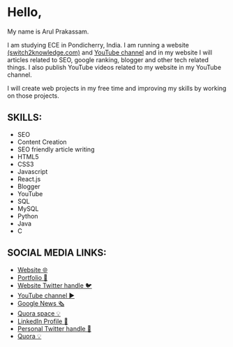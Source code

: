 # Hello,

My name is Arul Prakassam.

I am studying ECE in Pondicherry, India.  I am running a website [(switch2knowledge.com)](https://www.switch2knowledge.com) and [YouTube channel](https://youtube.com/channel/UCzz1ofQIE6VJm73BSOkgxUw) and in my website I will articles related to SEO, google ranking, blogger and other tech related things.  I also publish YouTube videos related to my website in my YouTube channel.

I will create web projects in my free time and improving my skills by working on those projects.

## SKILLS:
- SEO
- Content Creation
- SEO friendly article writing
- HTML5
- CSS3
- Javascript
- React.js
- Blogger
- YouTube
- SQL
- MySQL
- Python
- Java
- C

## SOCIAL MEDIA LINKS:
- [Website 🌐](https://www.switch2knowledge.com)
- [Portfolio 📘](https://arulprakassam.github.io)
- [Website Twitter handle 🐦](https://twitter.com/Switch2Know)
- [YouTube channel ▶](https://youtube.com/channel/UCzz1ofQIE6VJm73BSOkgxUw)
- [Google News 🗞](https://news.google.com/s/CBIw8daTmFs?sceid=IN:en&sceid=IN:en&r=11&oc=1)
- [Quora space 💡](https://switch2knowledge.quora.com)
- [LinkedIn Profile 🔗](https://www.linkedin.com/in/arul-prakassam)
- [Personal Twitter handle 🦜](https://twitter.com/ArulPrakassam)
- [Quora 💡](https://www.quora.com/profile/Arul-Prakassam-G)
